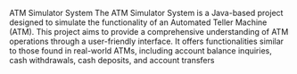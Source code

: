 ATM Simulator System
The ATM Simulator System is a Java-based project designed to simulate the functionality of an Automated Teller Machine (ATM). This project aims to provide a comprehensive understanding of ATM operations through a user-friendly interface. It offers functionalities similar to those found in real-world ATMs, including account balance inquiries, cash withdrawals, cash deposits, and account transfers
